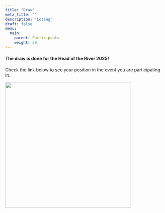 ```yaml
---
title: "Draw"
meta_title: ""
description: "Loting"
draft: false
menu:
  main:
    parent: Participants
    weight: 50
---
```

<!-- The draw will take place on March 3, 2025. A few days later, you can see your position in the event here. -->

#### The draw is done for the Head of the River 2025!    
Check the link below to see your position in the event you are participating in.   

<a href="https://regatta.time-team.nl/headoftheriveramstel/2025/draw/events.php" target="_blank"><img alt="" src="https://time-team.nl/inc/img/timeteam/time-team.gif" width="400"></a>
<!-- 
For your own specific start time and time to pass the Rozenoord bridge, check this [PDF-file](../../deelnemers/loting/documents/Starttijd_per_ploeg_Head_2024.pdf). -->